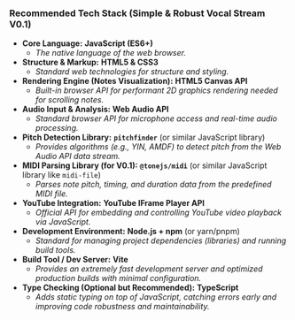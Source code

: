 ### Recommended Tech Stack (Simple & Robust Vocal Stream V0.1)

- **Core Language:** **JavaScript (ES6+)**
  - _The native language of the web browser._
- **Structure & Markup:** **HTML5 & CSS3**
  - _Standard web technologies for structure and styling._
- **Rendering Engine (Notes Visualization):** **HTML5 Canvas API**
  - _Built-in browser API for performant 2D graphics rendering needed for scrolling notes._
- **Audio Input & Analysis:** **Web Audio API**
  - _Standard browser API for microphone access and real-time audio processing._
- **Pitch Detection Library:** **`pitchfinder`** (or similar JavaScript library)
  - _Provides algorithms (e.g., YIN, AMDF) to detect pitch from the Web Audio API data stream._
- **MIDI Parsing Library (for V0.1):** **`@tonejs/midi`** (or similar JavaScript library like `midi-file`)
  - _Parses note pitch, timing, and duration data from the predefined MIDI file._
- **YouTube Integration:** **YouTube IFrame Player API**
  - _Official API for embedding and controlling YouTube video playback via JavaScript._
- **Development Environment:** **Node.js + npm** (or yarn/pnpm)
  - _Standard for managing project dependencies (libraries) and running build tools._
- **Build Tool / Dev Server:** **Vite**
  - _Provides an extremely fast development server and optimized production builds with minimal configuration._
- **Type Checking (Optional but Recommended):** **TypeScript**
  - _Adds static typing on top of JavaScript, catching errors early and improving code robustness and maintainability._
